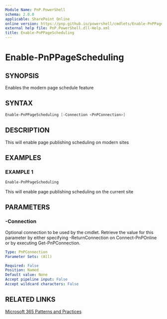 ```yaml
---
Module Name: PnP.PowerShell
schema: 2.0.0
applicable: SharePoint Online
online version: https://pnp.github.io/powershell/cmdlets/Enable-PnPPageScheduling.html
external help file: PnP.PowerShell.dll-Help.xml
title: Enable-PnPPageScheduling
---
```

  
# Enable-PnPPageScheduling

## SYNOPSIS

Enables the modern page schedule feature

## SYNTAX

```powershell
Enable-PnPPageScheduling [-Connection <PnPConnection>] 
```

## DESCRIPTION

This will enable page publishing scheduling on modern sites

## EXAMPLES

### EXAMPLE 1
```powershell
Enable-PnPPageScheduling
```

This will enable page publishing scheduling on the current site

## PARAMETERS

### -Connection
Optional connection to be used by the cmdlet. Retrieve the value for this parameter by either specifying -ReturnConnection on Connect-PnPOnline or by executing Get-PnPConnection.

```yaml
Type: PnPConnection
Parameter Sets: (All)

Required: False
Position: Named
Default value: None
Accept pipeline input: False
Accept wildcard characters: False
```

## RELATED LINKS

[Microsoft 365 Patterns and Practices](https://aka.ms/m365pnp)